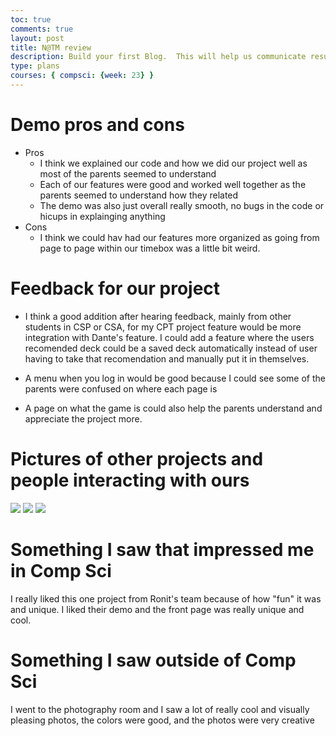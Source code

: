 ```yaml
---
toc: true
comments: true
layout: post
title: N@TM review
description: Build your first Blog.  This will help us communicate results.
type: plans
courses: { compsci: {week: 23} }
---
```


# Demo pros and cons
- Pros
    - I think we explained our code and how we did our project well as most of the parents seemed to understand
    - Each of our features were good and worked well together as the parents seemed to understand how they related
    - The demo was also just overall really smooth, no bugs in the code or hicups in explainging anything
- Cons
    - I think we could hav had our features more organized as going from page to page within our timebox was a little bit weird.

# Feedback for our project
- I think a good addition after hearing feedback, mainly from other students in CSP or CSA, for my CPT project feature would be more integration with Dante's feature. I could add a feature where the users recomended deck could be a saved deck automatically instead of user having to take that recomendation and manually put it in themselves.

- A menu when you log in would be good because I could see some of the parents were confused on where each page is

- A page on what the game is could also help the parents understand and appreciate the project more.

# Pictures of other projects and people interacting with ours
<html>
<img src="{{site.baseurl}}/images/IMG_3368.png">
<img src="{{site.baseurl}}/images/IMG_3367.png">
<img src="{{site.baseurl}}/images/IMG_3366.png">
</html>

# Something I saw that impressed me in Comp Sci
I really liked this one project from Ronit's team because of how "fun" it was and unique. I liked their demo and the front page was really unique and cool.

# Something I saw outside of Comp Sci
I went to the photography room and I saw a lot of really cool and visually pleasing photos, the colors were good, and the photos were very creative